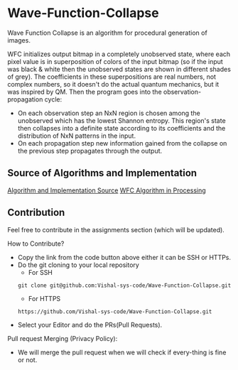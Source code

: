# Wave-Function-Collapse
Wave Function Collapse is an algorithm for procedural generation of images.

WFC initializes output bitmap in a completely unobserved state, where each pixel value is in superposition of colors of the input bitmap (so if the input was black & white then the unobserved states are shown in different shades of grey). The coefficients in these superpositions are real numbers, not complex numbers, so it doesn't do the actual quantum mechanics, but it was inspired by QM. Then the program goes into the observation-propagation cycle:

- On each observation step an NxN region is chosen among the unobserved which has the lowest Shannon entropy. This region's state then collapses into a definite state according to its coefficients and the distribution of NxN patterns in the input.
- On each propagation step new information gained from the collapse on the previous step propagates through the output.


## Source of Algorithms and Implementation
<a href="https://github.com/mxgmn/WaveFunctionCollapse">Algorithm and Implementation Source</a>
<a href="https://discourse.processing.org/t/wave-collapse-function-algorithm-in-processing/12983">WFC Algorithm in Processing</a>

## Contribution

Feel free to contribute in the assignments section (which will be updated).

How to Contribute?

- Copy the link from the code button above either it can be SSH or HTTPs.
- Do the git cloning to your local repository
  - For SSH
  ```
  git clone git@github.com:Vishal-sys-code/Wave-Function-Collapse.git
  ```
  - For HTTPS
  ```
  https://github.com/Vishal-sys-code/Wave-Function-Collapse.git
  ```
- Select your Editor and do the PRs(Pull Requests).

Pull request Merging (Privacy Policy):
 - We will merge the pull request when we will check if every-thing is fine or not.
 
 
